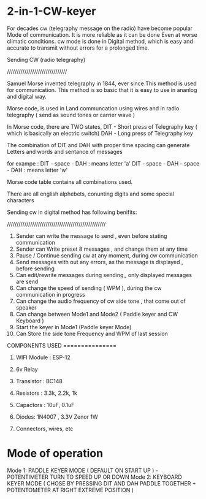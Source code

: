 # 2-in-1-CW-keyer

For decades cw (telegraphy message on the radio) have become popular
Mode of communication. It is more reliable as it can be done
Even at worse climatic conditions. cw mode is done in
Digital method, which is easy and accurate to transmit without errors for a prolonged time.


Sending CW (radio telegraphy)

///////////////////////////////

Samuel Morse invented telegraphy in 1844, ever since
This method is used for communication. This method is
so basic that it is easy to use in ananlog and digital way.

Morse code, is used in Land communcation using wires
and in radio telegraphy ( send as sound tones or carrier wave )

In Morse code, there are TWO states, 
DIT - Short press of Telegraphy key ( which is basically an electric switch)
DAH - Long press of Telegraphy key

The combination of DIT and DAH with proper time spacing can generate
Letters and words and sentance of messages


for exampe :
 DIT -  space - DAH : means letter 'a'
 DIT -  space - DAH - space - DAH : means letter 'w'


Morse code table contains all combinations
used. 

There are all english alphebets, conunting digits and some special characters




	

Sending cw in digital method has following benifits:

///////////////////////////////////////////////////

1. Sender can write the message to send , even before stating communication
2. Sender can Write preset 8 messages , and change them at any time
3. Pause / Continue sending cw at any moment, during cw communication 
4. Send messages with out any errors, as the message is displayed , before sending
5. Can edit/rewrite messages during sending,, only displayed messages are send
6. Can change the speed of sending ( WPM ), during the cw communication in progress
7. Can change the audio frequency of cw side tone , that come out of speaker
8. Can change between Mode1 and Mode2 ( Paddle keyer and CW Keyboard )
9. Start the keyer in Mode1 (Paddle keyer Mode)
10. Can Store the side tone Frequency and WPM of last session




 COMPONENTS USED
	===============

1. WIFI Module : ESP-12

2. 6v Relay

3. Transistor : BC148

4. Resistors : 3.3k, 2.2k, 1k

5. Capactors : 10uF, 0.1uF

6. Diodes: 1N4007 , 3.3V Zenor 1W

7. Connectors, wires, etc



Mode of operation
=================
Mode 1:  PADDLE KEYER MODE ( DEFAULT ON START UP ) - POTENTIMETER TURN TO SPEED UP OR DOWN
Mode 2:  KEYBOARD KEYER MODE ( CHOSE BY PRESSING DIT AND DAH PADDLE TOGETHER + POTENTOMETER AT RIGHT EXTREME POSITION )

